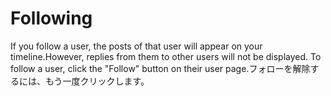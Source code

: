 # Following
If you follow a user, the posts of that user will appear on your timeline.However, replies from them to other users will not be displayed. To follow a user, click the "Follow" button on their user page.フォローを解除するには、もう一度クリックします。
